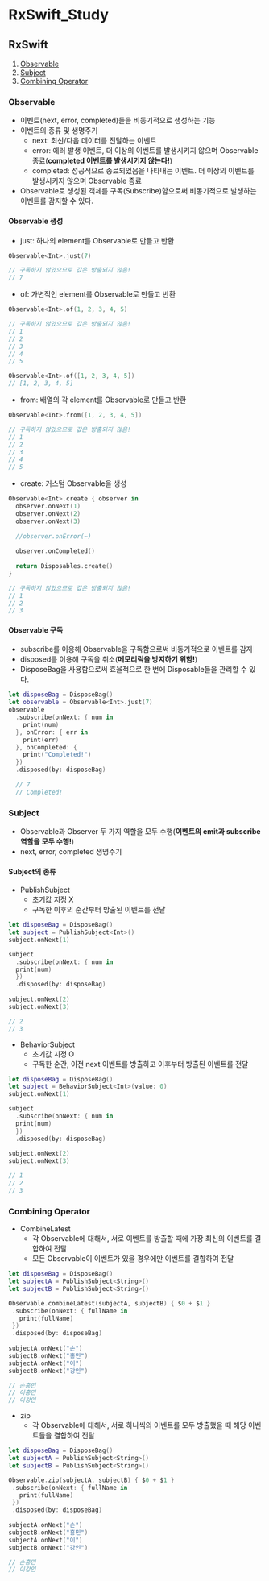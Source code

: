 # RxSwift_Study

## RxSwift
1. [Observable](#observable)
2. [Subject](#subject)
3. [Combining Operator](#combining-operator)

### Observable
- 이벤트(next, error, completed)들을 비동기적으로 생성하는 기능
- 이벤트의 종류 및 생명주기
  - next: 최신/다음 데이터를 전달하는 이벤트
  - error: 에러 발생 이벤트, 더 이상의 이벤트를 발생시키지 않으며 Observable 종료(**completed 이벤트를 발생시키지 않는다!**)
  - completed: 성공적으로 종료되었음을 나타내는 이벤트. 더 이상의 이벤트를 발생시키지 않으며 Observable 종료
- Observable로 생성된 객체를 구독(Subscribe)함으로써 비동기적으로 발생하는 이벤트를 감지할 수 있다.

#### Observable 생성
- just: 하나의 element를 Observable로 만들고 반환
```swift
Observable<Int>.just(7)

// 구독하지 않았으므로 값은 방출되지 않음!
// 7
```
- of: 가변적인 element를 Observable로 만들고 반환
```swift
Observable<Int>.of(1, 2, 3, 4, 5)

// 구독하지 않았으므로 값은 방출되지 않음!
// 1
// 2
// 3
// 4
// 5

Observable<Int>.of([1, 2, 3, 4, 5])
// [1, 2, 3, 4, 5]
```
- from: 배열의 각 element를 Observable로 만들고 반환
```swift
Observable<Int>.from([1, 2, 3, 4, 5])

// 구독하지 않았으므로 값은 방출되지 않음!
// 1
// 2
// 3
// 4
// 5
```
- create: 커스텀 Observable을 생성
```swift
Observable<Int>.create { observer in
  observer.onNext(1)
  observer.onNext(2)
  observer.onNext(3)
  
  //observer.onError(~)
  
  observer.onCompleted()
  
  return Disposables.create()
}

// 구독하지 않았으므로 값은 방출되지 않음!
// 1
// 2
// 3
```

#### Observable 구독
- subscribe를 이용해 Observable을 구독함으로써 비동기적으로 이벤트를 감지
- disposed를 이용해 구독을 취소(**메모리릭을 방지하기 위함!**)
- DisposeBag을 사용함으로써 효율적으로 한 번에 Disposable들을 관리할 수 있다.
```swift
let disposeBag = DisposeBag()
let observable = Observable<Int>.just(7)
observable
  .subscribe(onNext: { num in
    print(num)
  }, onError: { err in
    print(err)
  }, onCompleted: {
    print("Completed!")
  })
  .disposed(by: disposeBag)
  
  // 7
  // Completed!
```
### Subject
- Observable과 Observer 두 가지 역할을 모두 수행(**이벤트의 emit과 subscribe 역할을 모두 수행!**)
- next, error, completed 생명주기

#### Subject의 종류
- PublishSubject
  - 초기값 지정 X
  - 구독한 이후의 순간부터 방출된 이벤트를 전달
```swift
let disposeBag = DisposeBag()
let subject = PublishSubject<Int>()
subject.onNext(1)

subject
  .subscribe(onNext: { num in
  print(num)
  })
  .disposed(by: disposeBag)
  
subject.onNext(2)
subject.onNext(3)

// 2
// 3
```
- BehaviorSubject
  - 초기값 지정 O
  - 구독한 순간, 이전 next 이벤트를 방출하고 이후부터 방출된 이벤트를 전달
```swift
let disposeBag = DisposeBag()
let subject = BehaviorSubject<Int>(value: 0)
subject.onNext(1)

subject
  .subscribe(onNext: { num in
  print(num)
  })
  .disposed(by: disposeBag)
  
subject.onNext(2)
subject.onNext(3)

// 1
// 2
// 3
```

### Combining Operator
- CombineLatest
  - 각 Observable에 대해서, 서로 이벤트를 방출할 때에 가장 최신의 이벤트를 결합하여 전달
  - 모든 Observable이 이벤트가 있을 경우에만 이벤트를 결합하여 전달
 ```swift
let disposeBag = DisposeBag()
let subjectA = PublishSubject<String>()
let subjectB = PublishSubject<String>()

Observable.combineLatest(subjectA, subjectB) { $0 + $1 }
  .subscribe(onNext: { fullName in
    print(fullName)
  })
  .disposed(by: disposeBag)
  
subjectA.onNext("손")
subjectB.onNext("흥민")
subjectA.onNext("이")
subjectB.onNext("강인")

// 손흥민
// 이흥민
// 이강인
```
- zip
  - 각 Observable에 대해서, 서로 하나씩의 이벤트를 모두 방출했을 때 해당 이벤트들을 결합하여 전달
 ```swift
let disposeBag = DisposeBag()
let subjectA = PublishSubject<String>()
let subjectB = PublishSubject<String>()

Observable.zip(subjectA, subjectB) { $0 + $1 }
  .subscribe(onNext: { fullName in
    print(fullName)
  })
  .disposed(by: disposeBag)
  
subjectA.onNext("손")
subjectB.onNext("흥민")
subjectA.onNext("이")
subjectB.onNext("강인")

// 손흥민
// 이강인
```
